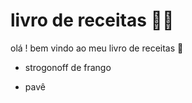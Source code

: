 # livro de receitas :man_cook:



olá ! bem vindo ao meu livro de receitas :wave:

- strogonoff de frango

  

- pavê
